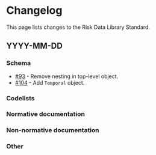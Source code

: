 # Changelog

This page lists changes to the Risk Data Library Standard.

## YYYY-MM-DD

### Schema

- [#93](https://github.com/GFDRR/rdl-standard/pull/93) - Remove nesting in top-level object.
- [#104](https://github.com/GFDRR/rdl-standard/pull/104) - Add `Temporal` object.

### Codelists

### Normative documentation

### Non-normative documentation

### Other

